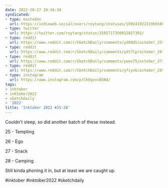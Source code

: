 ```yaml
---
date: 2022-10-27 19:34:34
syndicated:
- type: mastodon
  url: https://indieweb.social/users/roytang/statuses/109241922319656804
- type: twitter
  url: https://twitter.com/roytang/status/1585717350912827393/
- type: reddit
  url: https://www.reddit.com/r/SketchDaily/comments/yd00d5/october_25th_inktober_tempting/iu12nfu/
- type: reddit
  url: https://www.reddit.com/r/SketchDaily/comments/ydt7lp/october_26th_inktober_ego/iu12o7y/
- type: reddit
  url: https://www.reddit.com/r/SketchDaily/comments/yemx75/october_27th_inktober_snack/iu12p4m/
- type: reddit
  url: https://www.reddit.com/r/SketchDaily/comments/yfiyv6/october_28th_inktober_uhoh/iu3vsut/
- type: instagram
  url: https://www.instagram.com/p/CkOqzxxB5N4/
tags:
- inktober
- inktober2022
- sketchdaily
- '2022'
title: 'Inktober 2022 #25-28'
---
```


Couldn't sleep, so did another batch of these instead.

25 - Tempting

26 - Ego

27 - Snack

28 - Camping

Still kinda phoning it in, but at least we are caught up.

#inktober #inktober2022 #sketchdaily